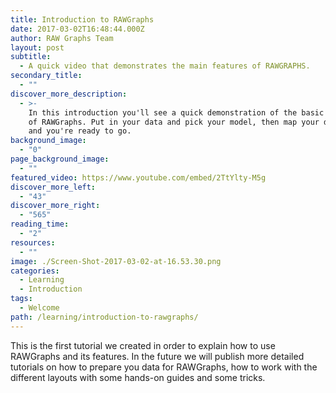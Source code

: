 ```yaml
---
title: Introduction to RAWGraphs
date: 2017-03-02T16:48:44.000Z
author: RAW Graphs Team
layout: post
subtitle:
  - A quick video that demonstrates the main features of RAWGRAPHS.
secondary_title:
  - ""
discover_more_description:
  - >-
    In this introduction you'll see a quick demonstration of the basic features
    of RAWGraphs. Put in your data and pick your model, then map your dimensions
    and you're ready to go.
background_image:
  - "0"
page_background_image:
  - ""
featured_video: https://www.youtube.com/embed/2TtYlty-M5g
discover_more_left:
  - "43"
discover_more_right:
  - "565"
reading_time:
  - "2"
resources:
  - ""
image: ./Screen-Shot-2017-03-02-at-16.53.30.png
categories:
  - Learning
  - Introduction
tags:
  - Welcome
path: /learning/introduction-to-rawgraphs/
---
```


This is the first tutorial we created in order to explain how to use RAWGraphs and its features. In the future we will publish more detailed tutorials on how to prepare you data for RAWGraphs, how to work with the different layouts with some hands-on guides and some tricks.

